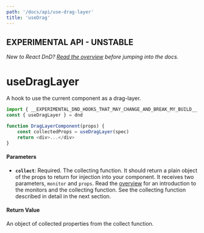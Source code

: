 ```yaml
---
path: '/docs/api/use-drag-layer'
title: 'useDrag'
---
```


## EXPERIMENTAL API - UNSTABLE

_New to React DnD? [Read the overview](/docs/overview) before jumping into the docs._

# useDragLayer

A hook to use the current component as a drag-layer.

```js
import { __EXPERIMENTAL_DND_HOOKS_THAT_MAY_CHANGE_AND_BREAK_MY_BUILD__ as dnd } from 'react-dnd'
const { useDragLayer } = dnd

function DragLayerComponent(props) {
	const collectedProps = useDragLayer(spec)
	return <div>...</div>
}
```

#### Parameters

- **`collect`**: Required. The collecting function. It should return a plain object of the props to return for injection into your component. It receives two parameters, `monitor` and `props`. Read the [overview](/docs/overview) for an introduction to the monitors and the collecting function. See the collecting function described in detail in the next section.

#### Return Value

An object of collected properties from the collect function.
